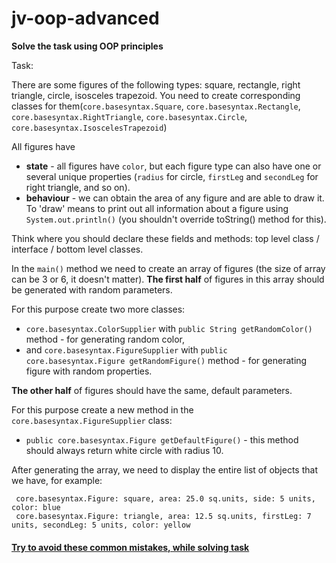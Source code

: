 # jv-oop-advanced

__Solve the task using OOP principles__

Task:

There are some figures of the following types: square, rectangle, right triangle, circle, isosceles trapezoid.
You need to create corresponding classes for them(`core.basesyntax.Square`, `core.basesyntax.Rectangle`, `core.basesyntax.RightTriangle`, `core.basesyntax.Circle`, `core.basesyntax.IsoscelesTrapezoid`)

All figures have 
- **state** - all figures have `color`, but each figure type can also have one or several unique properties (`radius` for circle, `firstLeg` and `secondLeg` for right triangle, and so on).
- **behaviour** - we can obtain the area of any figure and are able to draw it. To 'draw' means to print out all information about a figure using `System.out.println()` (you shouldn't override toString() method for this). 
   
Think where you should declare these fields and methods: top level class / interface / bottom level classes.  

In the `main()` method we need to create an array of figures (the size of array can be 3 or 6, it doesn't matter).
**The first half** of figures in this array should be generated with random parameters. 

For this purpose create two more classes:
- `core.basesyntax.ColorSupplier` with `public String getRandomColor()` method - for generating random color, 
- and `core.basesyntax.FigureSupplier` with `public core.basesyntax.Figure getRandomFigure()` method - for generating figure with random properties.

**The other half** of figures should have the same, default parameters. 

For this purpose create a new method in the `core.basesyntax.FigureSupplier` class:
- `public core.basesyntax.Figure getDefaultFigure()` - this method should always return white circle with radius 10.

After generating the array, we need to display the entire list of objects that we have, for example:

```
 core.basesyntax.Figure: square, area: 25.0 sq.units, side: 5 units, color: blue
 core.basesyntax.Figure: triangle, area: 12.5 sq.units, firstLeg: 7 units, secondLeg: 5 units, color: yellow
```

#### [Try to avoid these common mistakes, while solving task](https://mate-academy.github.io/jv-program-common-mistakes/java-core/abstract-class-interface/oop-advanced)
